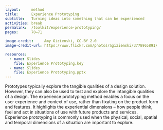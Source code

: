 ```yaml
---
layout:     method
title:      Experience Prototyping
subtitle:   Turning ideas into something that can be experienced
activities: break
permalink:  /toolkit/experience-prototyping/
pages:      70–71

image-credit:     Amy Gizienski, CC-BY 2.0
image-credit-url: https://www.flickr.com/photos/agizienski/3778965891/

resources:
  - name: Slides
    file: Experience Prototyping.key
  - name: Slides
    file: Experience Prototyping.pptx
---
```


Prototypes typically explore the tangible qualities of a design solution. However, they can also be used to test and explore the intangible qualities of a design. The experience prototyping method enables a focus on the user experience and context of use, rather than fixating on the product form and features. It highlights the experiential dimensions – how people think, feel and act in situations of use with future products and services. Experience prototyping is commonly used when the physical, social, spatial and temporal dimensions of a situation are important to explore.